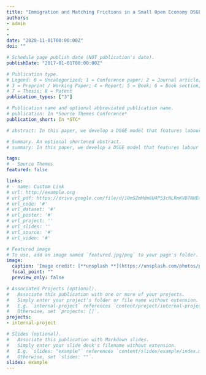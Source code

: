 ```yaml
---
title: "Immigration and Matching Frictions in a Small Open Economy DSGE"
authors: 
- admin
- 
- 
date: "2020-11-01T00:00:00Z"
doi: ""

# Schedule page publish date (NOT publication's date).
publishDate: "2017-01-01T00:00:00Z"

# Publication type.
# Legend: 0 = Uncategorized; 1 = Conference paper; 2 = Journal article;
# 3 = Preprint / Working Paper; 4 = Report; 5 = Book; 6 = Book section;
# 7 = Thesis; 8 = Patent
publication_types: ["3"]

# Publication name and optional abbreviated publication name.
# publication: In *Source Themes Conference*
publication_short: In *STC*

# abstract: In this paper, we develop a DSGE model that features labour market frictions and wage rigidities to assess the relevance of several structural shocks on labour market dynamics and the business cycle in Italy. 

# Summary. An optional shortened abstract.
# summary: In this paper, we develop a DSGE model that features labour market frictions and wage rigidities to assess the relevance of several structural shocks on labour  #market dynamics and the business cycle in Italy

tags:
# - Source Themes
featured: false

links:
# - name: Custom Link
# url: http://example.org
# url_pdf: https://drive.google.com/file/d/1OmSZmMdm6U4P53cNLRmKVD7NHEdE9fs_/view?usp=sharing
# url_code: '#'
# url_dataset: '#'
# url_poster: '#'
# url_project: ''
# url_slides: ''
# url_source: '#'
# url_video: '#'

# Featured image
# To use, add an image named `featured.jpg/png` to your page's folder. 
image:
  caption: 'Image credit: [**unsplash **](https://unsplash.com/photos/pLCdAaMFLTE)'
  focal_point: ""
  preview_only: false

# Associated Projects (optional).
#   Associate this publication with one or more of your projects.
#   Simply enter your project's folder or file name without extension.
#   E.g. `internal-project` references `content/project/internal-project/index.md`.
#   Otherwise, set `projects: []`.
projects:
- internal-project

# Slides (optional).
#   Associate this publication with Markdown slides.
#   Simply enter your slide deck's filename without extension.
#   E.g. `slides: "example"` references `content/slides/example/index.md`.
#   Otherwise, set `slides: ""`.
slides: example
---
```

